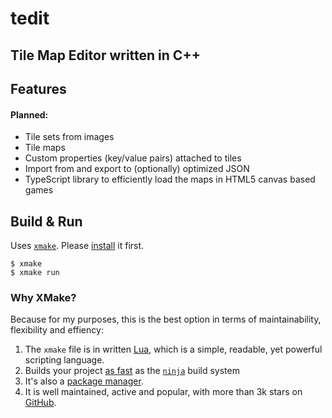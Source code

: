 # tedit

## Tile Map Editor written in C++

## Features

#### Planned:
* Tile sets from images
* Tile maps
* Custom properties (key/value pairs) attached to tiles
* Import from and export to (optionally) optimized JSON
* TypeScript library to efficiently load the maps in HTML5 canvas based games

## Build & Run

Uses [`xmake`](https://xmake.io/). Please [install](https://xmake.io/#/getting_started?id=installation) it first.

```
$ xmake
$ xmake run
```

### Why XMake?

Because for my purposes, this is the best option in terms of maintainability, flexibility and effiency:

1. The `xmake` file is in written [Lua](http://www.lua.org/), which is a simple, readable, yet powerful scripting language.
2. Builds your project [as fast](https://xmake.io/#/getting_started?id=build-as-fast-as-ninja) as the [`ninja`](https://ninja-build.org/) build system
3. It's also a [package manager](https://github.com/xmake-io/xmake-repo).
4. It is well maintained, active and popular, with more than 3k stars on [GitHub](https://github.com/xmake-io/xmake).
